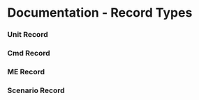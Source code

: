 # Documentation - Record Types

### Unit Record

### Cmd Record

### ME Record

### Scenario Record


